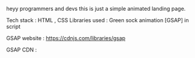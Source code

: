 heyy programmers and devs  this is just a simple animated landing page.

Tech stack : HTML , CSS
Libraries used : Green sock animation [GSAP] in script

GSAP website : https://cdnjs.com/libraries/gsap

GSAP CDN :<script src="https://cdnjs.cloudflare.com/ajax/libs/gsap/3.12.2/gsap.min.js" integrity="sha512-16esztaSRplJROstbIIdwX3N97V1+pZvV33ABoG1H2OyTttBxEGkTsoIVsiP1iaTtM8b3+hu2kB6pQ4Clr5yug==" crossorigin="anonymous" referrerpolicy="no-referre"></script>
